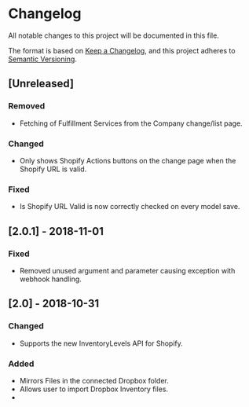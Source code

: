 # Changelog
All notable changes to this project will be documented in this file.

The format is based on [Keep a Changelog](https://keepachangelog.com/en/1.0.0/),
and this project adheres to [Semantic Versioning](https://semver.org/spec/v2.0.0.html).

## [Unreleased]
### Removed
- Fetching of Fulfillment Services from the Company change/list page.

### Changed
- Only shows Shopify Actions buttons on the change page when the Shopify URL is valid.

### Fixed
- Is Shopify URL Valid is now correctly checked on every model save.

## [2.0.1] - 2018-11-01
### Fixed
- Removed unused argument and parameter causing exception with webhook handling.

## [2.0] - 2018-10-31
### Changed
- Supports the new InventoryLevels API for Shopify.

### Added
- Mirrors Files in the connected Dropbox folder.
- Allows user to import Dropbox Inventory files.
- 
